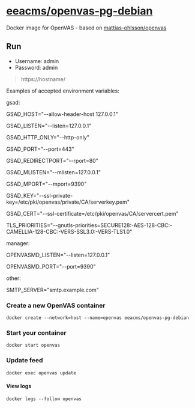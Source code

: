 # [eeacms/openvas-pg-debian](https://hub.docker.com/r/eeacms/openvas-pg-debian/)

Docker image for OpenVAS - based on [mattias-ohlsson/openvas](https://hub.docker.com/r/mattiasohlsson/openvas/)

## Run

- Username: admin
- Password: admin

> https://hostname/

Examples of accepted environment variables:

gsad:

GSAD_HOST="--allow-header-host 127.0.0.1" 

GSAD_LISTEN="--listen=127.0.0.1"

GSAD_HTTP_ONLY="--http-only"

GSAD_PORT="--port=443"

GSAD_REDIRECTPORT="--rport=80"

GSAD_MLISTEN="--mlisten=127.0.0.1"

GSAD_MPORT="--mport=9390"

GSAD_KEY="--ssl-private-key=/etc/pki/openvas/private/CA/serverkey.pem"

GSAD_CERT="--ssl-certificate=/etc/pki/openvas/CA/servercert.pem"

TLS_PRIORITIES="--gnutls-priorities=SECURE128:-AES-128-CBC:-CAMELLIA-128-CBC:-VERS-SSL3.0:-VERS-TLS1.0"

manager:

OPENVASMD_LISTEN="--listen=127.0.0.1"

OPENVASMD_PORT="--port=9390"

other:

SMTP_SERVER="smtp.example.com"


### Create a new OpenVAS container

    docker create --network=host --name=openvas eeacms/openvas-pg-debian

### Start your container

    docker start openvas

### Update feed

    docker exec openvas update

#### View logs

    docker logs --follow openvas
